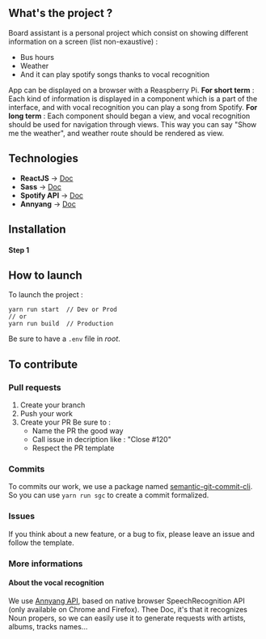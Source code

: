 ## What's the project ?
Board assistant is a personal project which consist on showing different information on a screen (list non-exaustive) :
- Bus hours
- Weather
- And it can play spotify songs thanks to vocal recognition

App can be displayed on a browser with a Reaspberry Pi.
**For short term** : Each kind of information is displayed in a component which is a part of the interface, and with vocal recognition you can play a song from Spotify.
**For long term** : Each component should began a view, and vocal recognition should be used for navigation through views. This way you can say "Show me the weather", and weather route should be rendered as view.

## Technologies
- **ReactJS** → [Doc](https://reactjs.org/docs/getting-started.html)
- **Sass** → [Doc](http://sass-lang.com/documentation/file.SASS_REFERENCE.html)
- **Spotify API** → [Doc](https://developer.spotify.com/documentation/web-api/)
- **Annyang** → [Doc](https://www.talater.com/annyang/)

## Installation
#### Step 1

## How to launch
To launch the project :
```
yarn run start  // Dev or Prod
// or
yarn run build  // Production
```
Be sure to have a `.env` file in *root*.

## To contribute
### Pull requests
1. Create your branch
2. Push your work
3. Create your PR
  Be sure to :
    - Name the PR the good way
    - Call issue in decription like : "Close #120"
    - Respect the PR template

### Commits
To commits our work, we use a package named [semantic-git-commit-cli](https://www.npmjs.com/package/semantic-git-commit-cli).<br/>
So you can use `yarn run sgc` to create a commit formalized.

### Issues
If you think about a new feature, or a bug to fix, please leave an issue and follow the template. 

### More informations
#### About the vocal recognition
We use [Annyang API](), based on native browser SpeechRecognition API (only available on Chrome and Firefox).
Thee Doc, it's that it recognizes Noun propers, so we can easily use it to generate requests with artists, albums, tracks names...